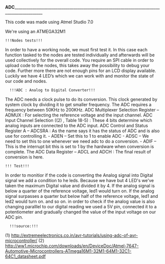 __________ADC_______________________________________________________________________________________________________

This code was made using Atmel Studio 7.0

We're using an ATMEGA32M1
    
    
    !!!Nodes tests!!!
    
In order to have a working node, we must first test it.
In this case each function tasked to the nodes are tested individually and afterwards will be used collectively for the overall code.
You require an SPI cable in order to upload code to the nodes, this takes away the possibility to debug your code. 
Further more there are not enough pins for an LCD display available. 
Luckily we have 4 LED’s which we can work with and monitor the state of our code and nodes.



      !!!ADC : Analog to Digital Converter!!!

The ADC needs a clock pulse to do its conversion. 
This clock generated by system clock by dividing it to get smaller frequency. 
The ADC requires a frequency between 50KHz to 200KHz.
ADC Multiplexer Selection Register – ADMUX : For selecting the reference voltage and the input channel.
ADC Input Channel Selection ((2) , Table 18-5) : These 4 bits determine which analog inputs are connected to the ADC input.
ADC Control and Status Register A – ADCSRA : As the name says it has the status of ADC and is also use for controlling it.
    - ADEN – Set this to 1 to enable ADC
    - ADSC – We need to set this to one whenever we need adc to do a conversion.
    - ADIF – This is the interrupt bit this is set to 1 by the hardware when conversion is complete. 
The ADC Data Register – ADCL and ADCH : The final result of conversion is here.



    !!! Test!!!
    
In order to monitior if the code is converting the Analog signal into Digital signal we add a condition to he leds. 
Because we have but 4 LED's we've taken the maximum Digital value and divided it by 4.
If the analog signal is below a quarter of the reference voltage, led1 would turn on.
If the analog signal surpasses a quarter but below half of the reference voltage, led1 and led2 would turn on.
and so on.
in order to check if the analog value is also changing paralllel to our digital reading we used a 5V pin, 
connected it to a potentiometer and gradually changed the value of the input voltage on our ADC pin.


      !!!source:!!!
      
(1) http://extremeelectronics.co.in/avr-tutorials/using-adc-of-avr-microcontroller/
(2) http://ww1.microchip.com/downloads/en/DeviceDoc/Atmel-7647-Automotive-Microcontrollers-ATmega16M1-32M1-64M1-32C1-64C1_datasheet.pdf
